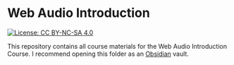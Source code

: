 # Web Audio Introduction

[![License: CC BY-NC-SA 4.0](https://licensebuttons.net/l/by-nc-sa/4.0/80x15.png)](https://creativecommons.org/licenses/by-nc-sa/4.0/)

This repository contains all course materials for the Web Audio Introduction Course. I recommend opening this folder as an [Obsidian](https://obsidian.md/) vault.
